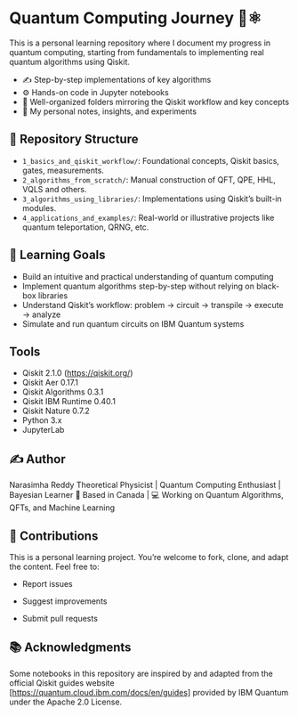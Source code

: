 # Quantum Computing Journey 🧠⚛️

This is a personal learning repository where I document my progress in quantum computing, starting from fundamentals to implementing real quantum algorithms using Qiskit.

- ✍️ Step-by-step implementations of key algorithms
- ⚙️ Hands-on code in Jupyter notebooks
- 📁 Well-organized folders mirroring the Qiskit workflow and key concepts
- 🧠 My personal notes, insights, and experiments

## 📁 Repository Structure

- `1_basics_and_qiskit_workflow/`: Foundational concepts, Qiskit basics, gates, measurements.
- `2_algorithms_from_scratch/`: Manual construction of QFT, QPE, HHL, VQLS and others.
- `3_algorithms_using_libraries/`: Implementations using Qiskit’s built-in modules.
- `4_applications_and_examples/`: Real-world or illustrative projects like quantum teleportation, QRNG, etc.

## 🧠 Learning Goals

- Build an intuitive and practical understanding of quantum computing
- Implement quantum algorithms step-by-step without relying on black-box libraries
- Understand Qiskit’s workflow: problem → circuit → transpile → execute → analyze
- Simulate and run quantum circuits on IBM Quantum systems


## Tools
- Qiskit 2.1.0 (https://qiskit.org/)
- Qiskit Aer 0.17.1
- Qiskit Algorithms 0.3.1
- Qiskit IBM Runtime 0.40.1
- Qiskit Nature 0.7.2
- Python 3.x
- JupyterLab

## ✍️ Author
Narasimha Reddy
Theoretical Physicist | Quantum Computing Enthusiast | Bayesian Learner
📍 Based in Canada | 💻 Working on Quantum Algorithms, QFTs, and Machine Learning

## 🤝 Contributions
This is a personal learning project. You’re welcome to fork, clone, and adapt the content. Feel free to:

 - Report issues

 - Suggest improvements

 - Submit pull requests

## 📚 Acknowledgments
Some notebooks in this repository are inspired by and adapted from the official Qiskit guides website [https://quantum.cloud.ibm.com/docs/en/guides] provided by IBM Quantum under the Apache 2.0 License.
